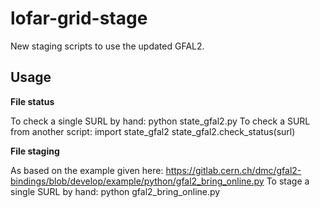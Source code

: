 # lofar-grid-stage
New staging scripts to use the updated GFAL2.

Usage
-----
**File status**

To check a single SURL by hand:
    python state_gfal2.py <surl>
To check a SURL from another script:
    import state_gfal2
    state_gfal2.check_status(surl)

**File staging**

As based on the example given here: https://gitlab.cern.ch/dmc/gfal2-bindings/blob/develop/example/python/gfal2_bring_online.py
To stage a single SURL by hand:
    python gfal2_bring_online.py <surl>
